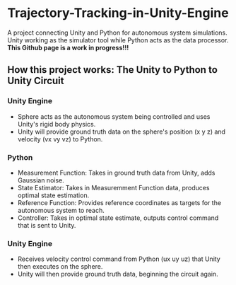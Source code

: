 # Trajectory-Tracking-in-Unity-Engine
A project connecting Unity and Python for autonomous system simulations. Unity working as the simulator tool while Python acts as the data processor. **This Github page is a work in progress!!!**

## How this project works: The Unity to Python to Unity Circuit

### Unity Engine
- Sphere acts as the autonomous system being controlled and uses Unity's rigid body physics.
- Unity will provide ground truth data on the sphere's position (x y z) and velocity (vx vy vz) to Python.

### Python
- Measurement Function: Takes in ground truth data from Unity, adds Gaussian noise.
- State Estimator: Takes in Measuremment Function data, produces optimal state estimation.
- Reference Function: Provides reference coordinates as targets for the autonomous system to reach.
- Controller: Takes in optimal state estimate, outputs control command that is sent to Unity.

### Unity Engine
- Receives velocity control command from Python (ux uy uz) that Unity then executes on the sphere.
- Unity will then provide ground truth data, beginning the circuit again. 
